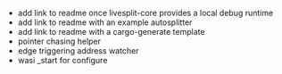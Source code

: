 - add link to readme once livesplit-core provides a local debug runtime
- add link to readme with an example autosplitter
- add link to readme with a cargo-generate template
- pointer chasing helper
- edge triggering address watcher
- wasi _start for configure
